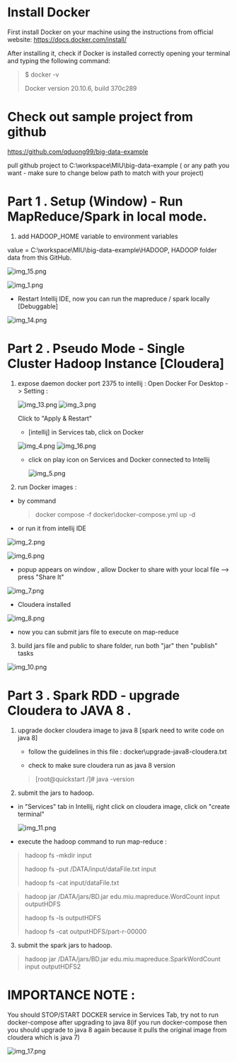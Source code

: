 # Install Docker
First install Docker on your machine using the instructions from official website:
https://docs.docker.com/install/

After installing it, check if Docker is installed correctly opening your terminal and typing the following command:

> $ docker -v
>
>  Docker version 20.10.6, build 370c289

# Check out sample project from github

https://github.com/qduong99/big-data-example

pull github project to C:\workspace\MIU\big-data-example ( or any path you want - make sure to change below path to match with your project)

# Part 1 . Setup (Window) - Run MapReduce/Spark in local mode.
1. add HADOOP_HOME variable to environment variables

value = C:\workspace\MIU\big-data-example\HADOOP, HADOOP folder data from this GitHub.

![img_15.png](img_15.png)

![img_1.png](img_1.png)

- Restart Intellij IDE, now you can run the mapreduce / spark locally [Debuggable]

![img_14.png](img_14.png)

# Part 2 . Pseudo Mode - Single Cluster Hadoop Instance [Cloudera] 
1. expose daemon docker port 2375 to intellij : Open Docker For Desktop -> Setting :
   
   ![img_13.png](img_13.png)
   ![img_3.png](img_3.png)

   Click to "Apply & Restart"

   - [intellij] in Services tab, click on Docker 
     
   ![img_4.png](img_4.png)
   ![img_16.png](img_16.png)
   
   - click on play icon on Services and Docker connected to Intellij
     
     ![img_5.png](img_5.png)
     
2. run Docker images :
- by command 
   > docker compose -f docker\docker-compose.yml up -d

- or run it from intellij IDE 

![img_2.png](img_2.png)

![img_6.png](img_6.png)

- popup appears on window , allow Docker to share with your local file --> press "Share It"

![img_7.png](img_7.png)
- Cloudera installed

![img_8.png](img_8.png)

- now you can submit jars file to execute on map-reduce   
3. build jars file and public to share folder, run both "jar" then "publish" tasks

  ![img_10.png](img_10.png)



# Part 3 . Spark RDD - upgrade Cloudera to JAVA 8 .
1. upgrade docker cloudera image to java 8 [spark need to write code on java 8]
    - follow the guidelines in this file : docker\upgrade-java8-cloudera.txt

    - check to make sure cloudera run as java 8 version
   > [root@quickstart /]# java -version


2. submit the jars to hadoop.

- in "Services" tab in Intellij, right click on cloudera image, click on "create terminal"
  
  ![img_11.png](img_11.png)

- execute the hadoop command to run map-reduce :
> hadoop fs -mkdir input
>
> hadoop fs -put /DATA/input/dataFile.txt input
>
> hadoop fs -cat input/dataFile.txt

> hadoop jar /DATA/jars/BD.jar edu.miu.mapreduce.WordCount input outputHDFS
>
> hadoop fs -ls outputHDFS
>
> hadoop fs -cat outputHDFS/part-r-00000


3. submit the spark jars to hadoop. 

> hadoop jar /DATA/jars/BD.jar edu.miu.mapreduce.SparkWordCount input outputHDFS2
>


# IMPORTANCE NOTE : 
You should STOP/START DOCKER service in Services Tab, 
try not to run docker-compose after upgrading to java 8(if you run docker-compose then you should upgrade to java 8 again because it pulls the original image from cloudera which is java 7)  

![img_17.png](img_17.png)
